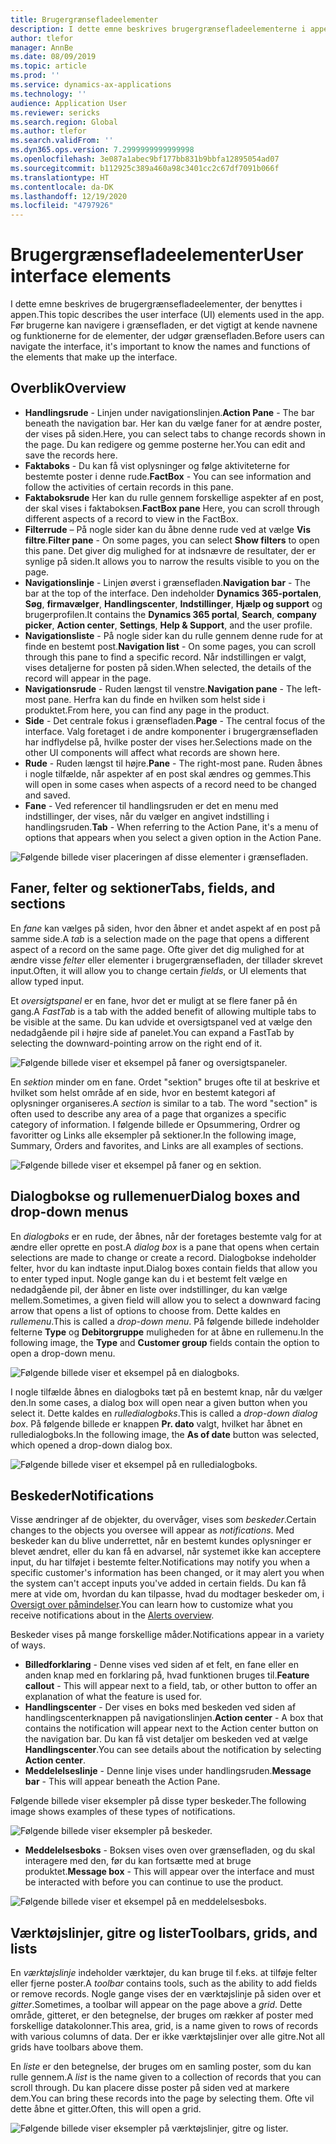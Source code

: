 ```yaml
---
title: Brugergrænsefladeelementer
description: I dette emne beskrives brugergrænsefladeelementerne i appen.
author: tlefor
manager: AnnBe
ms.date: 08/09/2019
ms.topic: article
ms.prod: ''
ms.service: dynamics-ax-applications
ms.technology: ''
audience: Application User
ms.reviewer: sericks
ms.search.region: Global
ms.author: tlefor
ms.search.validFrom: ''
ms.dyn365.ops.version: 7.2999999999999998
ms.openlocfilehash: 3e087a1abec9bf177bb831b9bbfa12895054ad07
ms.sourcegitcommit: b112925c389a460a98c3401cc2c67df7091b066f
ms.translationtype: HT
ms.contentlocale: da-DK
ms.lasthandoff: 12/19/2020
ms.locfileid: "4797926"
---
```

# <a name="user-interface-elements"></a><span data-ttu-id="4c85f-103">Brugergrænsefladeelementer</span><span class="sxs-lookup"><span data-stu-id="4c85f-103">User interface elements</span></span>

<span data-ttu-id="4c85f-104">I dette emne beskrives de brugergrænsefladeelementer, der benyttes i appen.</span><span class="sxs-lookup"><span data-stu-id="4c85f-104">This topic describes the user interface (UI) elements used in the app.</span></span> <span data-ttu-id="4c85f-105">Før brugerne kan navigere i grænsefladen, er det vigtigt at kende navnene og funktionerne for de elementer, der udgør grænsefladen.</span><span class="sxs-lookup"><span data-stu-id="4c85f-105">Before users can navigate the interface, it's important to know the names and functions of the elements that make up the interface.</span></span>

## <a name="overview"></a><span data-ttu-id="4c85f-106">Overblik</span><span class="sxs-lookup"><span data-stu-id="4c85f-106">Overview</span></span>

- <span data-ttu-id="4c85f-107">**Handlingsrude** - Linjen under navigationslinjen.</span><span class="sxs-lookup"><span data-stu-id="4c85f-107">**Action Pane** - The bar beneath the navigation bar.</span></span> <span data-ttu-id="4c85f-108">Her kan du vælge faner for at ændre poster, der vises på siden.</span><span class="sxs-lookup"><span data-stu-id="4c85f-108">Here, you can select tabs to change records shown in the page.</span></span> <span data-ttu-id="4c85f-109">Du kan redigere og gemme posterne her.</span><span class="sxs-lookup"><span data-stu-id="4c85f-109">You can edit and save the records here.</span></span>  
- <span data-ttu-id="4c85f-110">**Faktaboks** - Du kan få vist oplysninger og følge aktiviteterne for bestemte poster i denne rude.</span><span class="sxs-lookup"><span data-stu-id="4c85f-110">**FactBox** - You can see information and follow the activities of certain records in this pane.</span></span>  
- <span data-ttu-id="4c85f-111">**Faktaboksrude** Her kan du rulle gennem forskellige aspekter af en post, der skal vises i faktaboksen.</span><span class="sxs-lookup"><span data-stu-id="4c85f-111">**FactBox pane** Here, you can scroll through different aspects of a record to view in the FactBox.</span></span>  
- <span data-ttu-id="4c85f-112">**Filterrude** – På nogle sider kan du åbne denne rude ved at vælge **Vis filtre**.</span><span class="sxs-lookup"><span data-stu-id="4c85f-112">**Filter pane** - On some pages, you can select **Show filters** to open this pane.</span></span> <span data-ttu-id="4c85f-113">Det giver dig mulighed for at indsnævre de resultater, der er synlige på siden.</span><span class="sxs-lookup"><span data-stu-id="4c85f-113">It allows you to narrow the results visible to you on the page.</span></span>  
- <span data-ttu-id="4c85f-114">**Navigationslinje** - Linjen øverst i grænsefladen.</span><span class="sxs-lookup"><span data-stu-id="4c85f-114">**Navigation bar** - The bar at the top of the interface.</span></span> <span data-ttu-id="4c85f-115">Den indeholder **Dynamics 365-portalen**, **Søg**, **firmavælger**, **Handlingscenter**, **Indstillinger**, **Hjælp og support** og brugerprofilen.</span><span class="sxs-lookup"><span data-stu-id="4c85f-115">It contains the **Dynamics 365 portal**, **Search**, **company picker**, **Action center**, **Settings**, **Help & Support**, and the user profile.</span></span>  
- <span data-ttu-id="4c85f-116">**Navigationsliste** - På nogle sider kan du rulle gennem denne rude for at finde en bestemt post.</span><span class="sxs-lookup"><span data-stu-id="4c85f-116">**Navigation list** - On some pages, you can scroll through this pane to find a specific record.</span></span> <span data-ttu-id="4c85f-117">Når indstillingen er valgt, vises detaljerne for posten på siden.</span><span class="sxs-lookup"><span data-stu-id="4c85f-117">When selected, the details of the record will appear in the page.</span></span>  
- <span data-ttu-id="4c85f-118">**Navigationsrude** - Ruden længst til venstre.</span><span class="sxs-lookup"><span data-stu-id="4c85f-118">**Navigation pane** - The left-most pane.</span></span> <span data-ttu-id="4c85f-119">Herfra kan du finde en hvilken som helst side i produktet.</span><span class="sxs-lookup"><span data-stu-id="4c85f-119">From here, you can find any page in the product.</span></span>  
- <span data-ttu-id="4c85f-120">**Side** - Det centrale fokus i grænsefladen.</span><span class="sxs-lookup"><span data-stu-id="4c85f-120">**Page** - The central focus of the interface.</span></span> <span data-ttu-id="4c85f-121">Valg foretaget i de andre komponenter i brugergrænsefladen har indflydelse på, hvilke poster der vises her.</span><span class="sxs-lookup"><span data-stu-id="4c85f-121">Selections made on the other UI components will affect what records are shown here.</span></span>  
- <span data-ttu-id="4c85f-122">**Rude** - Ruden længst til højre.</span><span class="sxs-lookup"><span data-stu-id="4c85f-122">**Pane** - The right-most pane.</span></span> <span data-ttu-id="4c85f-123">Ruden åbnes i nogle tilfælde, når aspekter af en post skal ændres og gemmes.</span><span class="sxs-lookup"><span data-stu-id="4c85f-123">This will open in some cases when aspects of a record need to be changed and saved.</span></span>  
- <span data-ttu-id="4c85f-124">**Fane** - Ved referencer til handlingsruden er det en menu med indstillinger, der vises, når du vælger en angivet indstilling i handlingsruden.</span><span class="sxs-lookup"><span data-stu-id="4c85f-124">**Tab** - When referring to the Action Pane, it's a menu of options that appears when you select a given option in the Action Pane.</span></span>  

![Følgende billede viser placeringen af disse elementer i grænsefladen.](media/user-interface-01.png)

## <a name="tabs-fields-and-sections"></a><span data-ttu-id="4c85f-126">Faner, felter og sektioner</span><span class="sxs-lookup"><span data-stu-id="4c85f-126">Tabs, fields, and sections</span></span>

<span data-ttu-id="4c85f-127">En *fane* kan vælges på siden, hvor den åbner et andet aspekt af en post på samme side.</span><span class="sxs-lookup"><span data-stu-id="4c85f-127">A *tab* is a selection made on the page that opens a different aspect of a record on the same page.</span></span> <span data-ttu-id="4c85f-128">Ofte giver det dig mulighed for at ændre visse *felter* eller elementer i brugergrænsefladen, der tillader skrevet input.</span><span class="sxs-lookup"><span data-stu-id="4c85f-128">Often, it will allow you to change certain *fields*, or UI elements that allow typed input.</span></span> 

<span data-ttu-id="4c85f-129">Et *oversigtspanel* er en fane, hvor det er muligt at se flere faner på én gang.</span><span class="sxs-lookup"><span data-stu-id="4c85f-129">A *FastTab* is a tab with the added benefit of allowing multiple tabs to be visible at the same.</span></span> <span data-ttu-id="4c85f-130">Du kan udvide et oversigtspanel ved at vælge den nedadgående pil i højre side af panelet.</span><span class="sxs-lookup"><span data-stu-id="4c85f-130">You can expand a FastTab by selecting the downward-pointing arrow on the right end of it.</span></span>

![Følgende billede viser et eksempel på faner og oversigtspaneler.](media/user-interface-02.png)

<span data-ttu-id="4c85f-132">En *sektion* minder om en fane. Ordet "sektion" bruges ofte til at beskrive et hvilket som helst område af en side, hvor en bestemt kategori af oplysninger organiseres.</span><span class="sxs-lookup"><span data-stu-id="4c85f-132">A *section* is similar to a tab. The word "section" is often used to describe any area of a page that organizes a specific category of information.</span></span> <span data-ttu-id="4c85f-133">I følgende billede er Opsummering, Ordrer og favoritter og Links alle eksempler på sektioner.</span><span class="sxs-lookup"><span data-stu-id="4c85f-133">In the following image, Summary, Orders and favorites, and Links are all examples of sections.</span></span>

![Følgende billede viser et eksempel på faner og en sektion.](media/user-interface-03.png)

## <a name="dialog-boxes-and-drop-down-menus"></a><span data-ttu-id="4c85f-135">Dialogbokse og rullemenuer</span><span class="sxs-lookup"><span data-stu-id="4c85f-135">Dialog boxes and drop-down menus</span></span>

<span data-ttu-id="4c85f-136">En *dialogboks* er en rude, der åbnes, når der foretages bestemte valg for at ændre eller oprette en post.</span><span class="sxs-lookup"><span data-stu-id="4c85f-136">A *dialog box* is a pane that opens when certain selections are made to change or create a record.</span></span> <span data-ttu-id="4c85f-137">Dialogbokse indeholder felter, hvor du kan indtaste input.</span><span class="sxs-lookup"><span data-stu-id="4c85f-137">Dialog boxes contain fields that allow you to enter typed input.</span></span> <span data-ttu-id="4c85f-138">Nogle gange kan du i et bestemt felt vælge en nedadgående pil, der åbner en liste over indstillinger, du kan vælge mellem.</span><span class="sxs-lookup"><span data-stu-id="4c85f-138">Sometimes, a given field will allow you to select a downward facing arrow that opens a list of options to choose from.</span></span> <span data-ttu-id="4c85f-139">Dette kaldes en *rullemenu*.</span><span class="sxs-lookup"><span data-stu-id="4c85f-139">This is called a *drop-down menu*.</span></span> <span data-ttu-id="4c85f-140">På følgende billede indeholder felterne **Type** og **Debitorgruppe** muligheden for at åbne en rullemenu.</span><span class="sxs-lookup"><span data-stu-id="4c85f-140">In the following image, the **Type** and **Customer group** fields contain the option to open a drop-down menu.</span></span>

![Følgende billede viser et eksempel på en dialogboks.](media/user-interface-04.png)

<span data-ttu-id="4c85f-142">I nogle tilfælde åbnes en dialogboks tæt på en bestemt knap, når du vælger den.</span><span class="sxs-lookup"><span data-stu-id="4c85f-142">In some cases, a dialog box will open near a given button when you select it.</span></span> <span data-ttu-id="4c85f-143">Dette kaldes en *rulledialogboks*.</span><span class="sxs-lookup"><span data-stu-id="4c85f-143">This is called a *drop-down dialog box*.</span></span> <span data-ttu-id="4c85f-144">På følgende billede er knappen **Pr. dato** valgt, hvilket har åbnet en rulledialogboks.</span><span class="sxs-lookup"><span data-stu-id="4c85f-144">In the following image, the **As of date** button was selected, which opened a drop-down dialog box.</span></span>

![Følgende billede viser et eksempel på en rulledialogboks.](media/user-interface-05.png)

## <a name="notifications"></a><span data-ttu-id="4c85f-146">Beskeder</span><span class="sxs-lookup"><span data-stu-id="4c85f-146">Notifications</span></span>

<span data-ttu-id="4c85f-147">Visse ændringer af de objekter, du overvåger, vises som *beskeder*.</span><span class="sxs-lookup"><span data-stu-id="4c85f-147">Certain changes to the objects you oversee will appear as *notifications*.</span></span> <span data-ttu-id="4c85f-148">Med beskeder kan du blive underrettet, når en bestemt kundes oplysninger er blevet ændret, eller du kan få en advarsel, når systemet ikke kan acceptere input, du har tilføjet i bestemte felter.</span><span class="sxs-lookup"><span data-stu-id="4c85f-148">Notifications may notify you when a specific customer's information has been changed, or it may alert you when the system can't accept inputs you've added in certain fields.</span></span> <span data-ttu-id="4c85f-149">Du kan få mere at vide om, hvordan du kan tilpasse, hvad du modtager beskeder om, i [Oversigt over påmindelser](../get-started/alerts-overview.md).</span><span class="sxs-lookup"><span data-stu-id="4c85f-149">You can learn how to customize what you receive notifications about in the [Alerts overview](../get-started/alerts-overview.md).</span></span>

<span data-ttu-id="4c85f-150">Beskeder vises på mange forskellige måder.</span><span class="sxs-lookup"><span data-stu-id="4c85f-150">Notifications appear in a variety of ways.</span></span>
- <span data-ttu-id="4c85f-151">**Billedforklaring** - Denne vises ved siden af et felt, en fane eller en anden knap med en forklaring på, hvad funktionen bruges til.</span><span class="sxs-lookup"><span data-stu-id="4c85f-151">**Feature callout** - This will appear next to a field, tab, or other button to offer an explanation of what the feature is used for.</span></span> 
- <span data-ttu-id="4c85f-152">**Handlingscenter** - Der vises en boks med beskeden ved siden af handlingscenterknappen på navigationslinjen.</span><span class="sxs-lookup"><span data-stu-id="4c85f-152">**Action center** - A box that contains the notification will appear next to the Action center button on the navigation bar.</span></span> <span data-ttu-id="4c85f-153">Du kan få vist detaljer om beskeden ved at vælge **Handlingscenter**.</span><span class="sxs-lookup"><span data-stu-id="4c85f-153">You can see details about the notification by selecting **Action center**.</span></span>  
- <span data-ttu-id="4c85f-154">**Meddelelseslinje** - Denne linje vises under handlingsruden.</span><span class="sxs-lookup"><span data-stu-id="4c85f-154">**Message bar** - This will appear beneath the Action Pane.</span></span>  

<span data-ttu-id="4c85f-155">Følgende billede viser eksempler på disse typer beskeder.</span><span class="sxs-lookup"><span data-stu-id="4c85f-155">The following image shows examples of these types of notifications.</span></span>

![Følgende billede viser eksempler på beskeder.](media/user-interface-06.png)

- <span data-ttu-id="4c85f-157">**Meddelelsesboks** - Boksen vises oven over grænsefladen, og du skal interagere med den, før du kan fortsætte med at bruge produktet.</span><span class="sxs-lookup"><span data-stu-id="4c85f-157">**Message box** - This will appear over the interface and must be interacted with before you can continue to use the product.</span></span>  

![Følgende billede viser et eksempel på en meddelelsesboks.](media/user-interface-07.png)

## <a name="toolbars-grids-and-lists"></a><span data-ttu-id="4c85f-159">Værktøjslinjer, gitre og lister</span><span class="sxs-lookup"><span data-stu-id="4c85f-159">Toolbars, grids, and lists</span></span>

<span data-ttu-id="4c85f-160">En *værktøjslinje* indeholder værktøjer, du kan bruge til f.eks. at tilføje felter eller fjerne poster.</span><span class="sxs-lookup"><span data-stu-id="4c85f-160">A *toolbar* contains tools, such as the ability to add fields or remove records.</span></span> <span data-ttu-id="4c85f-161">Nogle gange vises der en værktøjslinje på siden over et *gitter*.</span><span class="sxs-lookup"><span data-stu-id="4c85f-161">Sometimes, a toolbar will appear on the page above a *grid*.</span></span> <span data-ttu-id="4c85f-162">Dette område, gitteret, er den betegnelse, der bruges om rækker af poster med forskellige datakolonner.</span><span class="sxs-lookup"><span data-stu-id="4c85f-162">This area, grid, is a name given to rows of records with various columns of data.</span></span> <span data-ttu-id="4c85f-163">Der er ikke værktøjslinjer over alle gitre.</span><span class="sxs-lookup"><span data-stu-id="4c85f-163">Not all grids have toolbars above them.</span></span>

<span data-ttu-id="4c85f-164">En *liste* er den betegnelse, der bruges om en samling poster, som du kan rulle gennem.</span><span class="sxs-lookup"><span data-stu-id="4c85f-164">A *list* is the name given to a collection of records that you can scroll through.</span></span> <span data-ttu-id="4c85f-165">Du kan placere disse poster på siden ved at markere dem.</span><span class="sxs-lookup"><span data-stu-id="4c85f-165">You can bring these records into the page by selecting them.</span></span> <span data-ttu-id="4c85f-166">Ofte vil dette åbne et gitter.</span><span class="sxs-lookup"><span data-stu-id="4c85f-166">Often, this will open a grid.</span></span>

![Følgende billede viser eksempler på værktøjslinjer, gitre og lister.](media/user-interface-08.png)
